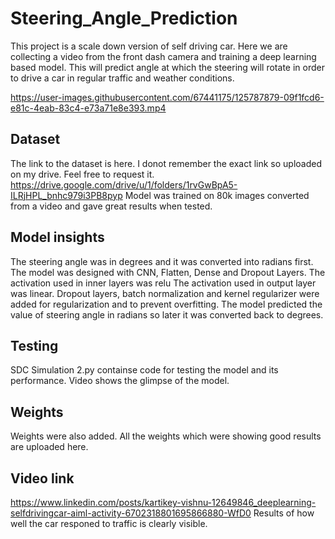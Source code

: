 # Steering_Angle_Prediction
This project is a scale down version of self driving car. 
Here we are collecting a video from the front dash camera and training a deep learning based model. 
This will predict angle at which the steering will rotate in order to drive a car in regular traffic and weather conditions.


https://user-images.githubusercontent.com/67441175/125787879-09f1fcd6-e81c-4eab-83c4-e73a71e8e393.mp4




## Dataset
The link to the dataset is here. I donot remember the exact link so uploaded on my drive. Feel free to request it. 
https://drive.google.com/drive/u/1/folders/1rvGwBpA5-ILRjHPL_bnhc979i3PB8pyp
Model was trained on 80k images converted from a video and gave great results when tested.

## Model insights
The steering angle was in degrees and it was converted into radians first.
The model was designed with CNN, Flatten, Dense and Dropout Layers.
The activation used in inner layers was relu
The activation used in output layer was linear.
Dropout layers, batch normalization and kernel regularizer were added for regularization and to prevent overfitting.
The model predicted the value of steering angle in radians so later it was converted back to degrees.

## Testing
SDC Simulation 2.py containse code for testing the model and its performance. Video shows the glimpse of the model.

## Weights
Weights were also added. All the weights which were showing good results are uploaded here.

## Video link
https://www.linkedin.com/posts/kartikey-vishnu-12649846_deeplearning-selfdrivingcar-aiml-activity-6702318801695866880-WfD0
Results of how well the car responed to traffic is clearly visible.
